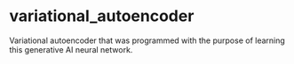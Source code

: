 # variational_autoencoder
Variational autoencoder that was programmed with the purpose of learning this generative AI neural network.
